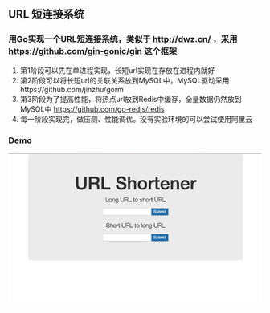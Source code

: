## URL 短连接系统

### 用Go实现一个URL短连接系统，类似于 http://dwz.cn/ ，采用 https://github.com/gin-gonic/gin 这个框架

1. 第1阶段可以先在单进程实现，长短url实现在存放在进程内就好
2. 第2阶段可以将长短url的关联关系放到MySQL中，MySQL驱动采用https://github.com/jinzhu/gorm
3. 第3阶段为了提高性能，将热点url放到Redis中缓存，全量数据仍然放到MySQL中 https://github.com/go-redis/redis
4. 每一阶段实现完，做压测、性能调优。没有实验环境的可以尝试使用阿里云

### Demo

![](./image/demo.png)